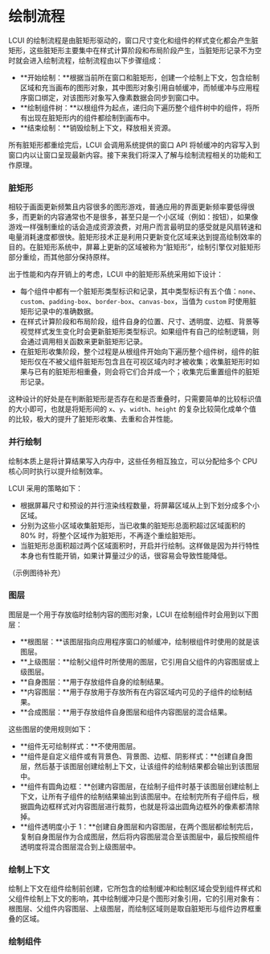 # 绘制流程

LCUI 的绘制流程是由脏矩形驱动的，窗口尺寸变化和组件的样式变化都会产生脏矩形，这些脏矩形主要集中在样式计算阶段和布局阶段产生，当脏矩形记录不为空时就会进入绘制流程，绘制流程由以下步骤组成：

* **开始绘制：**根据当前所在窗口和脏矩形，创建一个绘制上下文，包含绘制区域和充当画布的图形对象，其中图形对象引用自帧缓冲，而帧缓冲与应用程序窗口绑定，对该图形对象写入像素数据会同步到窗口中。
* **绘制组件树：**以根组件为起点，递归向下遍历整个组件树中的组件，将所有出现在脏矩形内的组件都绘制到画布中。
* **结束绘制：**销毁绘制上下文，释放相关资源。

所有脏矩形都重绘完后，LCUI 会调用系统提供的窗口 API 将帧缓冲的内容写入到窗口内以让窗口呈现最新内容。接下来我们将深入了解与绘制流程相关的功能和工作原理。

### 脏矩形

相较于画面更新频繁且内容很多的图形游戏，普通应用的界面更新频率要低得很多，而更新的内容通常也不是很多，甚至只是一个小区域（例如：按钮），如果像游戏一样强制重绘的话会造成资源浪费，对用户而言最明显的感受就是风扇转速和电量消耗速度都很快。脏矩形技术正是利用只更新变化区域来达到提高绘制效率的目的。在脏矩形系统中，屏幕上更新的区域被称为“脏矩形”，绘制引擎仅对脏矩形部分重绘，而其他部分保持原样。

出于性能和内存开销上的考虑，LCUI 中的脏矩形系统采用如下设计：

* 每个组件中都有一个脏矩形类型标识和记录，其中类型标识有五个值：`none`、`custom`、`padding-box`、`border-box`、`canvas-box`，当值为 `custom` 时使用脏矩形记录中的准确数据。
* 在样式计算阶段和布局阶段，组件自身的位置、尺寸、透明度、边框、背景等视觉样式发生变化时会更新脏矩形类型标识。如果组件有自己的绘制逻辑，则会通过调用相关函数来更新脏矩形记录。
* 在脏矩形收集阶段，整个过程是从根组件开始向下遍历整个组件树，组件的脏矩形仅在不被父组件脏矩形包含且在可视区域内时才被收集；收集脏矩形时如果与已有的脏矩形相重叠，则会将它们合并成一个；收集完后重置组件的脏矩形记录。

这种设计的好处是在判断脏矩形是否存在和是否重叠时，只需要简单的比较标识值的大小即可，也就是将矩形间的 `x`、`y`、`width`、`height` 的复杂比较简化成单个值的比较，极大的提升了脏矩形收集、去重和合并性能。

### 并行绘制

绘制本质上是将计算结果写入内存中，这些任务相互独立，可以分配给多个 CPU 核心同时执行以提升绘制效率。

LCUI 采用的策略如下：

* 根据屏幕尺寸和预设的并行渲染线程数量，将屏幕区域从上到下划分成多个小区域。
* 分别为这些小区域收集脏矩形，当已收集的脏矩形总面积超过区域面积的 80% 时，将整个区域作为脏矩形，不再逐个重绘脏矩形。
* 当脏矩形总面积超过两个区域面积时，开启并行绘制。这样做是因为并行特性本身也有性能开销，如果计算量过少的话，很容易会导致性能降低。

（示例图待补充）

### 图层

图层是一个用于存放临时绘制内容的图形对象，LCUI 在绘制组件时会用到以下图层：

* **根图层：**该图层指向应用程序窗口的帧缓冲，绘制根组件时使用的就是该图层。
* **上级图层：**绘制父组件时所使用的图层，它引用自父组件的内容图层或上级图层。
* **自身图层：**用于存放组件自身的绘制结果。
* **内容图层：**用于存放用于存放所有在内容区域内可见的子组件的绘制结果。
* **合成图层：**用于存放组件自身图层和组件内容图层的混合结果。

这些图层的使用规则如下：

* **组件无可绘制样式：**不使用图层。
* **组件是自定义组件或有背景色、背景图、边框、阴影样式：**创建自身图层，然后基于该图层创建绘制上下文，让该组件的绘制结果都会输出到该图层中。
* **组件有圆角边框：**创建内容图层，在绘制子组件时基于该图层创建绘制上下文，让所有子组件的绘制结果输出到该图层中。在绘制完所有子组件后，根据圆角边框样式对内容图层进行裁剪，也就是将溢出圆角边框外的像素都清除掉。
* **组件透明度小于 1：**创建自身图层和内容图层，在两个图层都绘制完后，复制自身图层作为合成图层，然后将内容图层混合至该图层中，最后按照组件透明度将混合图层混合到上级图层中。

### 绘制上下文

绘制上下文在组件绘制前创建，它所包含的绘制缓冲和绘制区域会受到组件样式和父组件绘制上下文的影响，其中绘制缓冲只是个图形对象引用，它的引用对象有：根图层、父组件内容图层、上级图层，而绘制区域则是取自脏矩形与组件边界框重叠的区域。

### 绘制组件





### 



